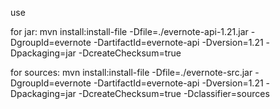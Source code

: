 use 

for jar:
  mvn install:install-file -Dfile=./evernote-api-1.21.jar -DgroupId=evernote -DartifactId=evernote-api -Dversion=1.21 -Dpackaging=jar -DcreateChecksum=true

for sources:
  mvn install:install-file -Dfile=./evernote-src.jar -DgroupId=evernote -DartifactId=evernote-api -Dversion=1.21 -Dpackaging=jar -DcreateChecksum=true -Dclassifier=sources

